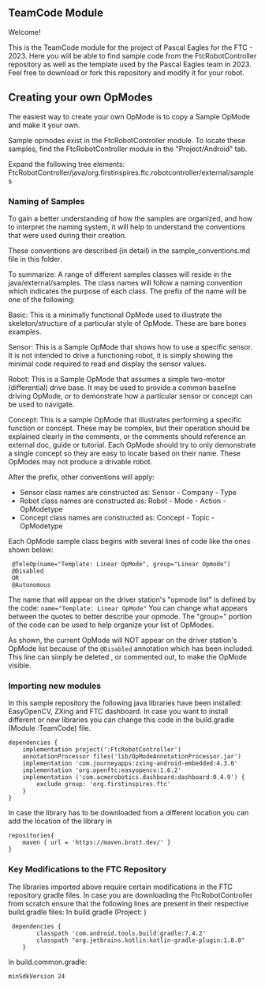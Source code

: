 ## TeamCode Module

Welcome!

This is the TeamCode module for the project of Pascal Eagles for the FTC - 2023. Here you 
will be able to find sample code from the FtcRobotController repository as well as the template
used by the Pascal Eagles team in 2023. Feel free to download or fork this repository 
and modify it for your robot. 

## Creating your own OpModes

The easiest way to create your own OpMode is to copy a Sample OpMode and make it your own.

Sample opmodes exist in the FtcRobotController module.
To locate these samples, find the FtcRobotController module in the "Project/Android" tab.

Expand the following tree elements:
 FtcRobotController/java/org.firstinspires.ftc.robotcontroller/external/samples

### Naming of Samples

To gain a better understanding of how the samples are organized, and how to interpret the
naming system, it will help to understand the conventions that were used during their creation.

These conventions are described (in detail) in the sample_conventions.md file in this folder.

To summarize: A range of different samples classes will reside in the java/external/samples.
The class names will follow a naming convention which indicates the purpose of each class.
The prefix of the name will be one of the following:

Basic:  	This is a minimally functional OpMode used to illustrate the skeleton/structure
            of a particular style of OpMode.  These are bare bones examples.

Sensor:    	This is a Sample OpMode that shows how to use a specific sensor.
            It is not intended to drive a functioning robot, it is simply showing the minimal code
            required to read and display the sensor values.

Robot:	    This is a Sample OpMode that assumes a simple two-motor (differential) drive base.
            It may be used to provide a common baseline driving OpMode, or
            to demonstrate how a particular sensor or concept can be used to navigate.

Concept:	This is a sample OpMode that illustrates performing a specific function or concept.
            These may be complex, but their operation should be explained clearly in the comments,
            or the comments should reference an external doc, guide or tutorial.
            Each OpMode should try to only demonstrate a single concept so they are easy to
            locate based on their name.  These OpModes may not produce a drivable robot.

After the prefix, other conventions will apply:

* Sensor class names are constructed as:    Sensor - Company - Type
* Robot class names are constructed as:     Robot - Mode - Action - OpModetype
* Concept class names are constructed as:   Concept - Topic - OpModetype

Each OpMode sample class begins with several lines of code like the ones shown below:

```
 @TeleOp(name="Template: Linear OpMode", group="Linear Opmode")
 @Disabled
 OR
 @Autonomous
```

The name that will appear on the driver station's "opmode list" is defined by the code:
 ``name="Template: Linear OpMode"``
You can change what appears between the quotes to better describe your opmode.
The "group=" portion of the code can be used to help organize your list of OpModes.

As shown, the current OpMode will NOT appear on the driver station's OpMode list because of the
  ``@Disabled`` annotation which has been included.
This line can simply be deleted , or commented out, to make the OpMode visible.

### Importing new modules

In this sample repository the following java libraries have been installed: EasyOpenCV, ZXing and 
FTC dashboard. In case you want to install different or new libraries you can change this code in
the build.gradle (Module :TeamCode) file.
```
dependencies {
    implementation project(':FtcRobotController')
    annotationProcessor files('lib/OpModeAnnotationProcessor.jar')
    implementation 'com.journeyapps:zxing-android-embedded:4.3.0'
    implementation 'org.openftc:easyopencv:1.6.2'
    implementation ('com.acmerobotics.dashboard:dashboard:0.4.9') {
        exclude group: 'org.firstinspires.ftc'
    }
}
```

In case the library has to be downloaded from a different location you can add the location of the
library in 
```
repositories{
    maven { url = 'https://maven.brott.dev/' }
}
```
### Key Modifications to the FTC Repository
The libraries imported above require certain modifications in the FTC repository gradle files. 
In case you are downloading the FtcRobotController from scratch ensure that the following lines are
present in their respective build.gradle files:
In build.gradle (Project: <name>)
```
 dependencies {
        classpath 'com.android.tools.build:gradle:7.4.2'
        classpath "org.jetbrains.kotlin:kotlin-gradle-plugin:1.8.0" 
    }
```
In build.common.gradle:
```
minSdkVersion 24
```